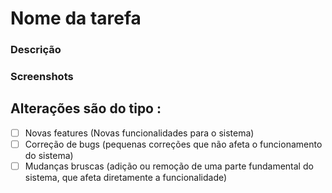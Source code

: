 # Nome da tarefa #
<!-- Nome da tarefa  -->

### Descrição
<!-- Descreva as alterações feitas -->

### Screenshots
<!-- Se necessário -->

## Alterações são do tipo :
- [ ] Novas features (Novas funcionalidades para o sistema)
- [ ] Correção de bugs (pequenas correções que não afeta o funcionamento do sistema)
- [ ] Mudanças bruscas (adição ou remoção de uma parte fundamental do sistema, que afeta diretamente a funcionalidade)
